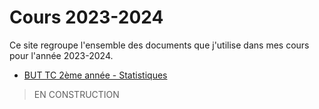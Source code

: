 # Cours 2023-2024

Ce site regroupe l'ensemble des documents que j'utilise dans mes cours pour l'année 2023-2024.

- [BUT TC 2ème année - Statistiques](cherbourg--but2-tc--stats)

> EN CONSTRUCTION

<!--

- SAE Collecte automatisée de données

- NoSQL
- SAE Migration de données

- DUs

- Master DCI
- Master AMSD/MLSD

- INSA
- TC Cherbourg

-->
